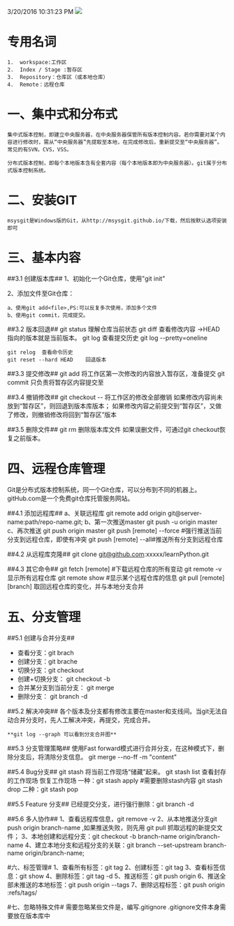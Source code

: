 3/20/2016 10:31:23 PM 
![](http://i.imgur.com/dXQM4aU.png)
# **专用名词** #
    1.  workspace:工作区
    2.  Index / Stage :暂存区
    3.  Repository：仓库区（或本地仓库）
    4.  Remote：远程仓库

# 一、集中式和分布式 #
	集中式版本控制，即建立中央服务器，在中央服务器保管所有版本控制内容。若你需要对某个内容进行修改时，需从“中央服务器”先提取至本地，在完成修改后，重新提交至“中央服务器”。常见的有SVN，CVS，VSS。
	
	分布式版本控制，即每个本地版本含有全套内容（每个本地版本即为中央服务器）。git属于分布式版本控制系统。

# 二、安装GIT #
	msysgit是Windows版的Git，从http://msysgit.github.io/下载，然后按默认选项安装即可

# 三、基本内容 #
##3.1 创建版本库##
1、初始化一个Git仓库，使用"git init"

2、添加文件至Git仓库：

	a、使用git add<file>,PS:可以反复多次使用，添加多个文件
	b、使用git commit，完成提交。
		
##3.2 版本回退##
	git status 理解仓库当前状态
	git diff 查看修改内容
	->HEAD 指向的版本就是当前版本。
	git log  查看提交历史
	git log --pretty=oneline
	
	git relog  查看命令历史
	git reset --hard HEAD    回退版本

##3.3 提交修改##
	git add 将工作区第一次修改的内容放入暂存区，准备提交
	git commit  只负责将暂存区内容提交至
	
##3.4 撤销修改##
	git checkout -- <file> 将工作区的修改全部撤销
	如果修改内容尚未放到“暂存区”，则回退到版本库版本；
	如果修改内容之前提交到“暂存区”，又做了修改，则撤销修改将回到“暂存区”版本
		
##3.5 删除文件##
	git rm <file> 删除版本库文件
	如果误删文件，可通过git checkout恢复之前版本。

# 四、远程仓库管理
Git是分布式版本控制系统，同一个Git仓库，可以分布到不同的机器上。
gitHub.com是一个免费git仓库托管服务网站。

##4.1 添加远程库##
	a、关联远程库
		git remote add origin git@server-name:path/repo-name.git;
	b、第一次推送master
		git push -u origin master
	c、再次推送
		git push origin master
		git push [remote] --force #强行推送当前分支到远程仓库，即使有冲突
		git push [remote] --all#推送所有分支到远程仓库
		
##4.2 从远程库克隆##
	git clone git@github.com:xxxxx/learnPython.git

##4.3 其它命令##
	git fetch [remote]  #下载远程仓库的所有变动
	git remote -v 显示所有远程仓库
	git remote show #显示某个远程仓库的信息
	git pull [remote][branch] 取回远程仓库的变化，并与本地分支合并


	
# 五、分支管理 #
##5.1 创建与合并分支##
-  	查看分支：git brach
-  	创建分支：git brache <name>
-  	切换分支：git checkout <name>
-  	创建+切换分支： git checkout -b <name>
-  	合并某分支到当前分支： git merge <name>
-  	删除分支： git branch -d <name>
	
##5.2 解决冲突##
	各个版本及分支都有修改主要在master和支线间。当git无法自动合并分支时，先人工解决冲突，再提交，完成合并。
	
	**git log --graph 可以看到分支合并图**
	
##5.3 分支管理策略##
	使用Fast forward模式进行合并分支，在这种模式下，删除分支后，将清除分支信息。
	git merge --no-ff -m "content" <branch>

##5.4 Bug分支##
	git stash 将当前工作现场“储藏”起来。
	git stash list 查看封存的工作现场
	恢复工作现场
		一种：git stash apply  #需要删除stash内容
			git stash drop
		二种：git stash pop
		
##5.5 Feature 分支##
	已经提交分支，进行强行删除：git branch -d <branchName>
	
##5.6 多人协作##
	1、查看远程库信息，git remove -v
	2、从本地推送分支git push origin branch-name ,如果推送失败，则先用 git pull 抓取远程的新提交文件；
	3、本地创建和远程分支：git checkout -b branch-name origin/branch-name
	4、建立本地分支和远程分支的关联：git branch --set-upstream branch-name origin/branch-name;
	
#六、标签管理#
	1、查看所有标签：git tag
	2、创建标签：git tag <name> <commit id>
	3、查看标签信息：git show <tagname>
	4、删除标签：git tag -d <tag-name>
	5、推送标签：git push origin <tag-name>
	6、推送全部未推送的本地标签：git push origin --tags
	7、删除远程标签：git push origin :refs/tags/<tagname>
	
#七、忽略特殊文件#
	需要忽略某些文件是，编写.gitignore
	.gitignore文件本身需要放在版本库中
	